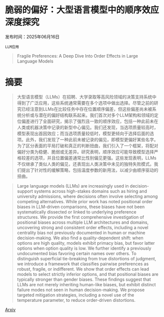 # 脆弱的偏好：大型语言模型中的顺序效应深度探究

发布时间：2025年06月16日

`LLM应用`

> Fragile Preferences: A Deep Dive Into Order Effects in Large Language Models

# 摘要

> 大型语言模型（LLMs）在招聘、大学录取等高风险领域的决策支持系统中得到了广泛应用，这些系统通常需要在多个选项中做出选择。尽管之前的研究已经注意到LLMs在比较任务中存在位置顺序偏差，但这些偏差尚未被系统分析或与潜在的偏好结构联系起来。我们首次对多个LLM架构和领域的定位偏差进行了全面研究，揭示了强烈且一致的顺序效应，包括一种此前未在人类或机器决策中记录的新型中心偏见。我们还发现，当选项质量较高时，模型表现出首因效应；而当选项质量较低时，模型更倾向于选择后面的选项。此外，我们发现了一种此前未被记录的偏见，即模型更偏好某些名字。为了区分表面的平局打破和真正的判断扭曲，我们引入了一个框架，将配对偏好分类为稳健、脆弱或无差异。研究表明，顺序效应可能导致模型选择严格较差的选项，并且位置偏差通常比性别偏见更强。这些发现表明，LLMs不仅继承了类似人类的偏见，还表现出人类决策中未见的独特失败模式。我们提出了针对性的缓解策略，包括温度参数的新用法，以减少由顺序驱动的扭曲。

> Large language models (LLMs) are increasingly used in decision-support systems across high-stakes domains such as hiring and university admissions, where decisions often involve selecting among competing alternatives. While prior work has noted positional order biases in LLM-driven comparisons, these biases have not been systematically dissected or linked to underlying preference structures. We provide the first comprehensive investigation of positional biases across multiple LLM architectures and domains, uncovering strong and consistent order effects, including a novel centrality bias not previously documented in human or machine decision-making. We also find a quality-dependent shift: when options are high quality, models exhibit primacy bias, but favor latter options when option quality is low. We further identify a previously undocumented bias favoring certain names over others. To distinguish superficial tie-breaking from true distortions of judgment, we introduce a framework that classifies pairwise preferences as robust, fragile, or indifferent. We show that order effects can lead models to select strictly inferior options, and that positional biases are typically stronger than gender biases. These findings suggest that LLMs are not merely inheriting human-like biases, but exhibit distinct failure modes not seen in human decision-making. We propose targeted mitigation strategies, including a novel use of the temperature parameter, to reduce order-driven distortions.

[Arxiv](https://arxiv.org/abs/2506.14092)